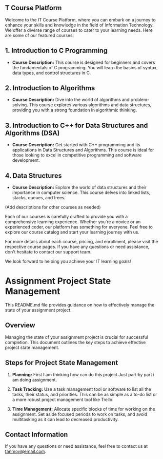 
  ## T Course Platform

Welcome to the IT Course Platform, where you can embark on a journey to enhance your skills and knowledge in the field of Information Technology. We offer a diverse range of courses to cater to your learning needs. Here are some of our featured courses:

## 1. Introduction to C Programming

- **Course Description:** This course is designed for beginners and covers the fundamentals of C programming. You will learn the basics of syntax, data types, and control structures in C.

## 2. Introduction to Algorithms

- **Course Description:** Dive into the world of algorithms and problem-solving. This course explores various algorithms and data structures, providing you with a strong foundation in algorithmic thinking.

## 3. Introduction to C++ for Data Structures and Algorithms (DSA)

- **Course Description:** Get started with C++ programming and its applications in Data Structures and Algorithms. This course is ideal for those looking to excel in competitive programming and software development.

## 4. Data Structures

- **Course Description:** Explore the world of data structures and their importance in computer science. This course delves into linked lists, stacks, queues, and trees.

(Add descriptions for other courses as needed)

Each of our courses is carefully crafted to provide you with a comprehensive learning experience. Whether you're a novice or an experienced coder, our platform has something for everyone. Feel free to explore our course catalog and start your learning journey with us.

For more details about each course, pricing, and enrollment, please visit the respective course pages. If you have any questions or need assistance, don't hesitate to contact our support team.

We look forward to helping you achieve your IT learning goals!
# Assignment Project State Management

This README.md file provides guidance on how to effectively manage the state of your assignment project.

## Overview

Managing the state of your assignment project is crucial for successful completion. This document outlines the key steps to achieve effective project state management.

## Steps for Project State Management

1. **Planning:** First I am thinking how can do this project.Just part by part i am doing assignment.

2. **Task Tracking:** Use a task management tool or software to list all the tasks, their status, and priorities. This can be as simple as a to-do list or a more robust project management tool like Trello.

3. **Time Management:** Allocate specific blocks of time for working on the assignment. Set aside focused periods to work on tasks, and avoid multitasking as it can lead to decreased productivity.


## Contact Information

If you have any questions or need assistance, feel free to contact us at [tanmoy@email.com](mailto:tanmoy@email.com).
